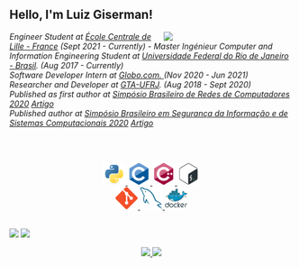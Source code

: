 <h2> Hello, I'm Luiz Giserman!</h2>
<img align='right' src="https://i.pinimg.com/originals/e4/26/70/e426702edf874b181aced1e2fa5c6cde.gif" width="230">
<p><em>
Engineer Student at <a href="https://ecole.centralelille.fr/">École Centrale de Lille - France</a> (Sept 2021 - Currently) - Master Ingénieur
Computer and Information Engineering Student at <a href="https://ufrj.br/en/">Universidade Federal do Rio de Janeiro - Brasil</a>. (Aug 2017 - Currently)
</br>Software Developer Intern at <a href="https://globo.com/">Globo.com. </a>(Nov 2020 - Jun 2021)
</br>Researcher and Developer at <a href="https://www.gta.ufrj.br/">GTA-UFRJ</a>. (Aug 2018 - Sept 2020)
</br>Published as first author at <a href="http://sbrc2020.sbc.org.br/">Simpósio Brasileiro de Redes de Computadores 2020</a> <a href="https://www.gta.ufrj.br/ftp/gta/TechReports/GAC20.pdf">Artigo</a>
</br>Published author at <a href="http://sbseg.sbc.org.br/2020/index.html">Simpósio Brasileiro em Segurança da Informação e de Sistemas Computacionais 2020</a> <a href="https://www.gta.ufrj.br/ftp/gta/TechReports/BGG20.pdf">Artigo</a>
</em></p><br>


<br>
<p align="center">
  <a href="https://www.python.org" target="_blank">
    <img src="https://raw.githubusercontent.com/devicons/devicon/master/icons/python/python-original.svg" alt="python" width="40" height="40"/>
  </a>
  <a href="https://www.cprogramming.com/" target="_blank">
    <img src="https://raw.githubusercontent.com/devicons/devicon/master/icons/c/c-original.svg" alt="c" width="40" height="40"/>
  </a>
  <a href="https://www.w3schools.com/cpp/" target="_blank">
    <img src="https://raw.githubusercontent.com/devicons/devicon/master/icons/cplusplus/cplusplus-original.svg" alt="cplusplus" width="40" height="40"/>
  </a>
  <a href="https://www.gnu.org/software/bash/" target="_blank">
    <img src="https://raw.githubusercontent.com/devicons/devicon/master/icons/bash/bash-original.svg" alt="bash" width="40" height="40"/>
  </a>
  <br>
  <a href="https://git-scm.com" target="_blank">
    <img src="https://raw.githubusercontent.com/devicons/devicon/master/icons/git/git-original.svg" alt="git" width="40" height="40"/>
  </a>  
  <a href="https://www.mysql.com" target="_blank">
    <img src="https://raw.githubusercontent.com/devicons/devicon/master/icons/mysql/mysql-original.svg" alt="mysql" width="40" height="40"/>
  </a>
  <a href="https://www.docker.com/" target="_blank">
    <img src="https://raw.githubusercontent.com/devicons/devicon/master/icons/docker/docker-original-wordmark.svg" alt="docker" width="40" height="40"/>
  </a>
  <br>
</p>
<p align="left">
  <br>
    <img src="https://github-readme-stats.vercel.app/api?username=luizgiserman&theme=dracula&bg_color=0D1117&title_color=3DDC84&icon_color=3DDC84&show_icons=true&hide_border=true" />
    <img src="https://github-readme-stats.vercel.app/api/top-langs/?username=luizgiserman&theme=dracula&bg_color=0D1117&title_color=3DDC84&layout=compact&hide=css,html,vhdl,tsql&hide_border=true" />
  <br>
</p>

<p align="center">
  <a href="https://www.linkedin.com/in/luiz-giserman/">
    <img src="https://img.shields.io/badge/LinkedIn-0077B5?style=for-the-badge&logo=linkedin&logoColor=white"/>
  </a>
  <a href="https://github.com/LuizGiserman">
    <img src="https://img.shields.io/badge/GitHub-100000?style=for-the-badge&logo=github&logoColor=white"/>
  </a>
</p>
